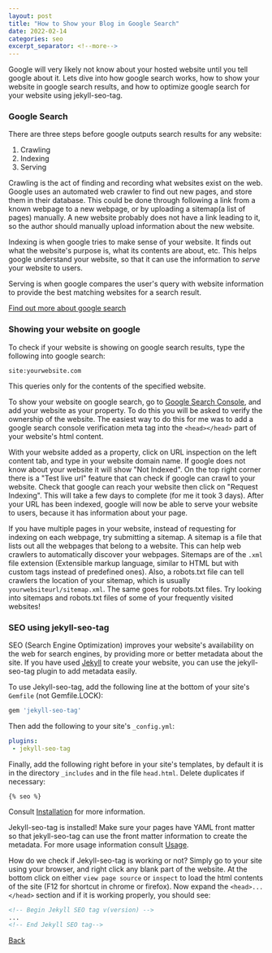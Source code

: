 ```yaml
---
layout: post
title: "How to Show your Blog in Google Search"
date: 2022-02-14
categories: seo
excerpt_separator: <!--more-->
---
```


Google will very likely not know about your hosted website until you tell google about it. Lets dive into how google search works, how to show your website in google search results, and how to optimize google search for your website using jekyll-seo-tag.
<!--more-->

### Google Search

There are three steps before google outputs search results for any website: 
1. Crawling
2. Indexing
3. Serving

Crawling is the act of finding and recording what websites exist on the web. Google uses an automated web crawler to find out new pages, and store them in their database. This could be done through following a link from a known webpage to a new webpage, or by uploading a sitemap(a list of pages) manually. A new website probably does not have a link leading to it, so the author should manually upload information about the new website.

Indexing is when google tries to make sense of your website. It finds out what the website's purpose is, what its contents are about, etc. This helps google understand your website, so that it can use the information to *serve* your website to users.

Serving is when google compares the user's query with website information to provide the best matching websites for a search result. 

[Find out more about google search](https://developers.google.com/search/docs/beginner/get-started)

### Showing your website on google

To check if your website is showing on google search results, type the following into google search:
```
site:yourwebsite.com
```
This queries only for the contents of the specified website.

To show your website on google search, go to [Google Search Console](https://search.google.com/search-console/about), and add your website as your property. To do this you will be asked to verify the ownership of the website. The easiest way to do this for me was to add a google search console verification meta tag into the `<head></head>` part of your website's html content. 

With your website added as a property, click on URL inspection on the left content tab, and type in your website domain name. If google does not know about your website it will show "Not Indexed". On the top right corner there is a "Test live url" feature that can check if google can crawl to your website. Check that google can reach your website then click on "Request Indexing". This will take a few days to complete (for me it took 3 days). After your URL has been indexed, google will now be able to serve your website to users, because it has information about your page.

If you have multiple pages in your website, instead of requesting for indexing on each webpage, try submitting a sitemap. A sitemap is a file that lists out all the webpages that belong to a website. This can help web crawlers to automatically discover your webpages. Sitemaps are of the `.xml` file extension (Extensible markup language, similar to HTML but with custom tags instead of predefined ones). Also, a robots.txt file can tell crawlers the location of your sitemap, which is usually `yourwebsiteurl/sitemap.xml`. The same goes for robots.txt files. Try looking into sitemaps and robots.txt files of some of your frequently visited websites!

### SEO using jekyll-seo-tag

SEO (Search Engine Optimization) improves your website's availability on the web for search engines, by providing more or better metadata about the site. If you have used [Jekyll](https://jekyllrb.com/) to create your website, you can use the jekyll-seo-tag plugin to add metadata easily.

To use Jekyll-seo-tag, add the following line at the bottom of your site's `Gemfile` (not Gemfile.LOCK):
```ruby
gem 'jekyll-seo-tag'
```
Then add the following to your site's `_config.yml`:
```yml
plugins:
 - jekyll-seo-tag
```
Finally, add the following right before </head> in your site's templates, by default it is in the directory `_includes` and in the file `head.html`. Delete duplicates if necessary: <br>
<!-- {% raw %} -->
```liquid
{% seo %}
```
<!-- {% endraw %} -->

Consult [Installation](https://github.com/jekyll/jekyll-seo-tag/blob/master/docs/installation.md) for more information.

Jekyll-seo-tag is installed! Make sure your pages have YAML front matter so that jekyll-seo-tag can use the front matter information to create the metadata. For more usage information consult [Usage](https://github.com/jekyll/jekyll-seo-tag/blob/master/docs/usage.md).

How do we check if Jekyll-seo-tag is working or not? Simply go to your site using your browser, and right click any blank part of the website. At the bottom click on either `view page source` or `inspect` to load the html contents of the site (F12 for shortcut in chrome or firefox). Now expand the `<head>...</head>` section and if it is working properly, you should see:
```html
<!-- Begin Jekyll SEO tag v(version) -->
...
<!-- End Jekyll SEO tag-->
```


[Back](/)
